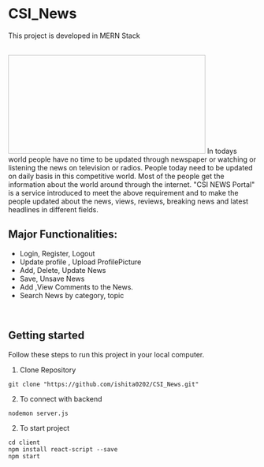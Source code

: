 # CSI_News

This project is developed in MERN Stack

<br>
<img src=" " width="400" height="200">
In todays world people have no time to be updated through newspaper or watching or listening the news on television or radios. People today need to be updated on daily basis in this competitive world. Most of the people get the information about the world around through the internet. "CSI NEWS Portal" is a service introduced to meet the above requirement and to make the people updated about the news, views, reviews, breaking news and latest headlines in different fields.
<br>

## Major Functionalities: 
- Login, Register, Logout 
- Update profile , Upload ProfilePicture
- Add, Delete, Update News
- Save, Unsave News
- Add ,View Comments to the News.
- Search News by category, topic
<br>

## Getting started
Follow these steps to run this project in your local computer.
1. Clone Repository
```
git clone "https://github.com/ishita0202/CSI_News.git"
```
2. To connect with backend
```
nodemon server.js
```

2. To start project
```
cd client
npm install react-script --save
npm start
```
